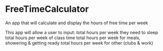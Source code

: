 # FreeTimeCalculator
An app that will calculate and display the hours of free time per week

This app will allow a user to input:
total hours per week they need to sleep
total hours per week of class time
total hours per week for meals, showering & getting ready
total hours per week for other (clubs & work)
